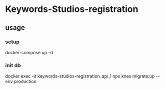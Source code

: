 # Keywords-Studios-registration

## usage

### setup 
docker-compose up -d

### init db
docker exec -it keywords-studios-registration_api_1 npx knex migrate:up --env production